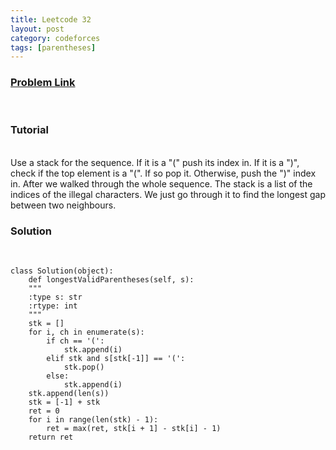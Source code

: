 ```yaml
---
title: Leetcode 32
layout: post
category: codeforces
tags: [parentheses]
---
```



### [Problem Link](https://leetcode.com/problems/longest-valid-parentheses/)
<br/>

### Tutorial  
<br/>
Use a stack for the sequence. If it is a "(" push its index in.
If it is a ")", check if the top element is a "(".
If so pop it. Otherwise, push the ")" index in.
After we walked through the whole sequence.
The stack is a list of the indices of the illegal characters.
We just go through it to find the longest gap between two neighbours.
<br/>


### Solution  
<br/>

	class Solution(object):
	    def longestValidParentheses(self, s):
		"""
		:type s: str
		:rtype: int
		"""
		stk = []
		for i, ch in enumerate(s):
		    if ch == '(':
		        stk.append(i)
		    elif stk and s[stk[-1]] == '(':
		        stk.pop()
		    else:
		        stk.append(i)
		stk.append(len(s))
		stk = [-1] + stk
		ret = 0
		for i in range(len(stk) - 1):
		    ret = max(ret, stk[i + 1] - stk[i] - 1)
		return ret
